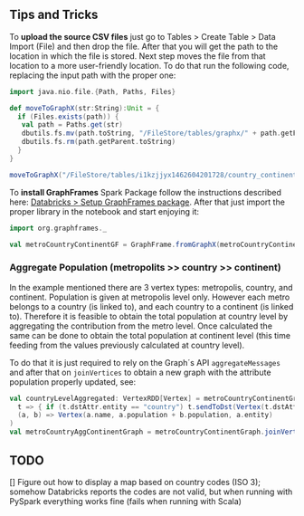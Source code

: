## Tips and Tricks

 To **upload the source CSV files** just go to Tables > Create Table > Data Import (File) and then drop the file. After that you will get the path to the location in which the file is stored. Next step moves the file from that location to a more user-friendly location. To do that run the following code, replacing the input path with the proper one:
 
```scala
import java.nio.file.{Path, Paths, Files}

def moveToGraphX(str:String):Unit = {
  if (Files.exists(path)) {
   val path = Paths.get(str)
   dbutils.fs.mv(path.toString, "/FileStore/tables/graphx/" + path.getFileName)
   dbutils.fs.rm(path.getParent.toString)
  }
}

moveToGraphX("/FileStore/tables/i1kzjjyx1462604201728/country_continent.csv")
```

To **install GraphFrames** Spark Package follow the instructions described here: [Databricks > Setup GraphFrames package](http://cdn2.hubspot.net/hubfs/438089/notebooks/help/Setup_graphframes_package.html). After that just import the proper library in the notebook and start enjoying it:

```scala
import org.graphframes._

val metroCountryContinentGF = GraphFrame.fromGraphX(metroCountryContinentGraph)
```

### Aggregate Population (metropolits >> country >> continent)

In the example mentioned there are 3 vertex types: metropolis, country, and continent. Population is given at metropolis level only. However each metro belongs to a country (is linked to), and each country to a continent (is linked to). Therefore it is feasible to obtain the total population at country level by aggregating the contribution from the metro level. Once calculated the same can be done to obtain the total population at continent level (this time feeding from the values previously calculated at country level).

To do that it is just required to rely on the Graph´s API `aggregateMessages` and after that on `joinVertices` to obtain a new graph with the attribute population properly updated, see:

```scala
val countryLevelAggregated: VertexRDD[Vertex] = metroCountryContinentGraph.aggregateMessages[Vertex](
  t => { if (t.dstAttr.entity == "country") t.sendToDst(Vertex(t.dstAttr.name, t.srcAttr.population, t.dstAttr.entity)) },
  (a, b) => Vertex(a.name, a.population + b.population, a.entity)
)
val metroCountryAggContinentGraph = metroCountryContinentGraph.joinVertices(countryLevelAggregated)((id, a, b) => b)
```

## TODO

[] Figure out how to display a map based on country codes (ISO 3); somehow Databricks reports the codes are not valid, but when running with PySpark everything works fine (fails when running with Scala)
